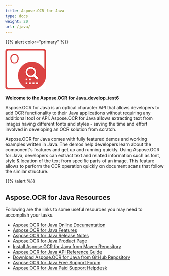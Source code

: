 ```yaml
---
title: Aspose.OCR for Java
type: docs
weight: 20
url: /java/
---
```


{{% alert color="primary" %}} 

![Aspose.OCR for Java Product Logo](home_1.png)

**Welcome to the Aspose.OCR for Java_develop_test6** 

Aspose.OCR for Java is an optical character API that allows developers to add OCR functionality to their Java applications without requiring any additional tool or API. Aspose.OCR for Java allows extracting text from images having different fonts and styles - saving the time and effort involved in developing an OCR solution from scratch.

Aspose.OCR for Java comes with fully featured demos and working examples written in Java. The demos help developers learn about the component's features and get up and running quickly. Using Aspose.OCR for Java, developers can extract text and related information such as font, style & location of the text from specific parts of an image. This feature allows to perform the OCR operation quickly on document scans that follow the similar structure.

{{% /alert %}} 

## Aspose.OCR for Java Resources

Following are the links to some useful resources you may need to accomplish your tasks.

- [Aspose.OCR for Java Online Documentation](/ocr/java/)
- [Aspose.OCR for Java Features](/java/product-overview)
- [Aspose.OCR for Java Release Notes](/ocr/java/release-notes/)
- [Aspose.OCR for Java Product Page](https://products.aspose.com/ocr/java)
- [Install Aspose.OCR for Java from Maven Repository](/ocr/java/installation/)
- [Aspose.OCR for Java API Reference Guide](https://apireference.aspose.com/java/ocr)
- [Download Aspose.OCR for Java from GitHub Repository](https://github.com/aspose-ocr/Aspose.OCR-for-Java)
- [Aspose.OCR for Java Free Support Forum](https://forum.aspose.com/c/ocr)
- [Aspose.OCR for Java Paid Support Helpdesk](https://helpdesk.aspose.com/)
